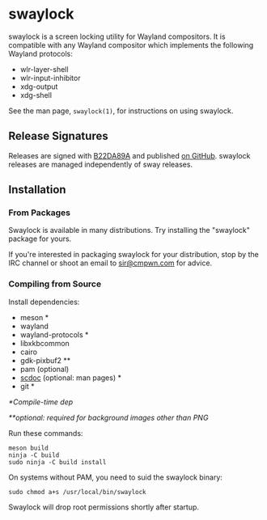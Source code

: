 # swaylock

swaylock is a screen locking utility for Wayland compositors. It is compatible
with any Wayland compositor which implements the following Wayland protocols:

- wlr-layer-shell
- wlr-input-inhibitor
- xdg-output
- xdg-shell

See the man page, `swaylock(1)`, for instructions on using swaylock.

## Release Signatures

Releases are signed with [B22DA89A](http://pgp.mit.edu/pks/lookup?op=vindex&search=0x52CB6609B22DA89A)
and published [on GitHub](https://github.com/swaywm/swaylock/releases). swaylock
releases are managed independently of sway releases.

## Installation

### From Packages

Swaylock is available in many distributions. Try installing the "swaylock"
package for yours.

If you're interested in packaging swaylock for your distribution, stop by the
IRC channel or shoot an email to sir@cmpwn.com for advice.

### Compiling from Source

Install dependencies:

* meson \*
* wayland
* wayland-protocols \*
* libxkbcommon
* cairo
* gdk-pixbuf2 \*\*
* pam (optional)
* [scdoc](https://git.sr.ht/~sircmpwn/scdoc) (optional: man pages) \*
* git \*

_\*Compile-time dep_

_\*\*optional: required for background images other than PNG_

Run these commands:

    meson build
    ninja -C build
    sudo ninja -C build install

On systems without PAM, you need to suid the swaylock binary:

    sudo chmod a+s /usr/local/bin/swaylock

Swaylock will drop root permissions shortly after startup.
